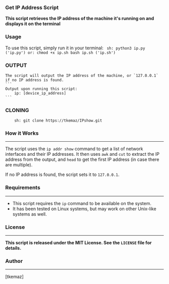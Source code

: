 ### Get IP Address Script

**This script retrieves the IP address of the machine it's running on and displays it on the terminal**

### Usage

To use this script, simply run it in your terminal:
    ``` 
    sh:
        python3 ip.py ('ip.py')
    or:
        chmod +x ip.sh
        bash ip.sh ('ip.sh')
    ```

### OUTPUT 
    The script will output the IP address of the machine, or `127.0.0.1` if no IP address is found.
    ```
    Output upon running this script:
        ip: [device_ip_address]
    ```
### CLONING
```
    sh: git clone https://tkemaz/IPshow.git
```

### How it Works
------------

The script uses the `ip addr show` command to get a list of network interfaces and their IP addresses. It then uses `awk` and `cut` to extract the IP address from the output, and `head` to get the first IP address (in case there are multiple).

If no IP address is found, the script sets it to `127.0.0.1`.

### Requirements
------------

* This script requires the `ip` command to be available on the system.
* It has been tested on Linux systems, but may work on other Unix-like systems as well.

### License
-------

**This script is released under the MIT License. See the `LICENSE` file for details.**

### Author
------

[tkemaz]
